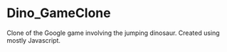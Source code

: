 # Dino_GameClone
Clone of the Google game involving the jumping dinosaur. Created using mostly Javascript.
